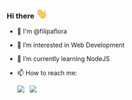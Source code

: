 ### Hi there <img src = "https://github.com/filipaflora/filipaflora/blob/main/GIF.gif" width = "29px">

- 👋 I'm @filipaflora
- 👀 I’m interested in Web Development
- 🌱 I’m currently learning NodeJS
- 📫 How to reach me:

  [<img src="https://img.icons8.com/color/48/000000/linkedin.png" width="3.5%"/>](https://www.linkedin.com/in/ana-filipa-flora-ribeiro/)  &nbsp; <a href="mailto:filipa.flora@gmail.com"> <img src="https://img.icons8.com/fluent/48/000000/gmail.png" width="3.5%"/>


